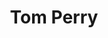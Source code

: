 ---
title: Tom Perry
position: Undergraduate Researcher
layout: default
contact:
publications: 
image: /images/user-icon.svg
group: undergrad
year-start: 2007
year-end: 2008
---